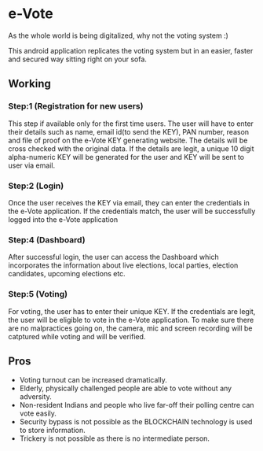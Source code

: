 # e-Vote
As the whole world is being digitalized, why not the voting system :)

This android application replicates the voting system but in an easier, faster and secured way sitting right on your sofa.

## Working

### Step:1 (Registration for new users)
This step if available only for the first time users. The user will have to enter their details such as name, email id(to send the KEY), PAN number, reason and file of proof on the e-Vote KEY generating website. The details will be cross checked with the original data. If the details are legit, a unique 10 digit alpha-numeric KEY will be generated for the user and KEY will be sent to user via email.


### Step:2 (Login)
Once the user receives the KEY via email, they can enter the credentials in the e-Vote application. If the credentials match, the user will be successfully logged into the e-Vote application

### Step:4 (Dashboard)
After successful login, the user can access the Dashboard which incorporates the information about live elections, local parties, election candidates, upcoming elections etc.

### Step:5 (Voting)
For voting, the user has to enter their unique KEY. If the credentials are legit, the user will be eligible to vote in the e-Vote application. To make sure there are no malpractices going on, the camera, mic and screen recording will be catptured while voting and will be verified.


## Pros
* Voting turnout can be increased dramatically.
* Elderly, physically challenged people are able to vote without any adversity.
* Non-resident Indians and people who live far-off their polling centre can vote easily.
* Security bypass is not possible as the BLOCKCHAIN technology is used to store information.
* Trickery is not possible as there is no intermediate person.
